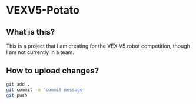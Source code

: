 # VEXV5-Potato
## What is this?
This is a project that I am creating for the VEX V5 robot competition, though I am not currently in a team.
## How to upload changes?
``` bash
git add .
git commit -m 'commit message'
git push
```